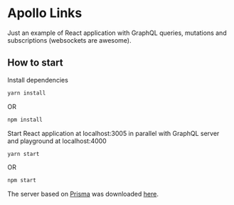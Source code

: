 # Apollo Links

Just an example of React application with GraphQL queries, mutations and subscriptions (websockets are awesome).

## How to start
Install dependencies
``` bash
yarn install
```
OR
``` bash
npm install
```
Start React application at localhost:3005 in parallel with GraphQL server and playground at localhost:4000
``` bash
yarn start
```
OR
``` bash
npm start
```

The server based on [Prisma](https://github.com/graphcool/prisma) was downloaded [here](https://codeload.github.com/howtographql/react-apollo/tar.gz/starter).
